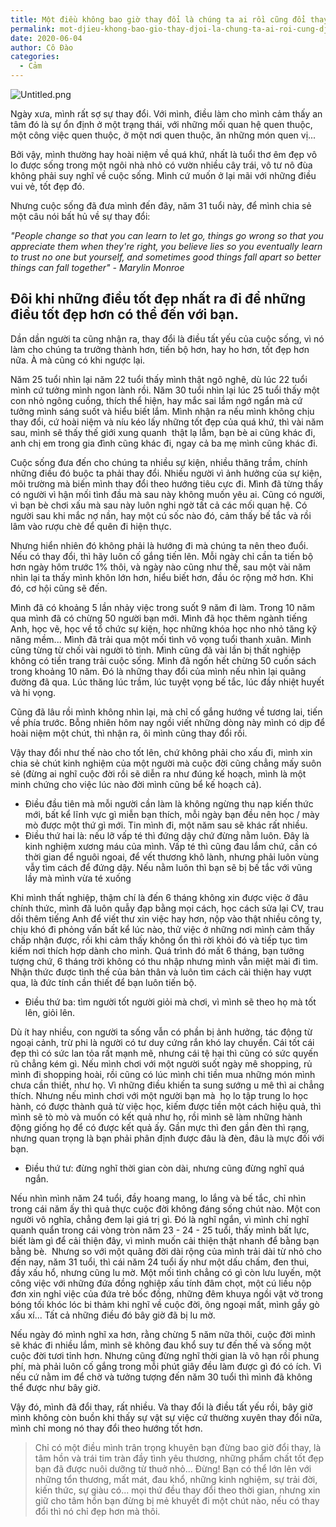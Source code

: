 ```yaml
---
title: Một điều không bao giờ thay đổi là chúng ta ai rồi cũng đổi thay
permalink: mot-djieu-khong-bao-gio-thay-djoi-la-chung-ta-ai-roi-cung-djoi-thay/
date: 2020-06-04
author: Cô Đào
categories:
  - Cảm
---
```


![Untitled.png](/images/e29f16f5-28b0-46c1-a184-5a31b0b45206/Untitled.png)


Ngày xưa, mình rất sợ sự thay đổi. Với mình, điều làm cho mình cảm thấy an tâm đó là sự ổn định ở một trạng thái, với những mối quan hệ quen thuộc, một công việc quen thuộc, ở một nơi quen thuộc, ăn những món quen vị...


Bởi vậy, mình thường hay hoài niệm về quá khứ, nhất là tuổi thơ êm đẹp vô lo được sống trong một ngôi nhà nhỏ có vườn nhiều cây trái, vô tư nô đùa không phải suy nghĩ về cuộc sống. Mình cứ muốn ở lại mãi với những điều vui vẻ, tốt đẹp đó.


Nhưng cuộc sống đã đưa mình đến đây, năm 31 tuổi này, để mình chia sẻ một câu nói bất hủ về sự thay đổi:


_"People change so that you can learn to let go, things go wrong so that you appreciate them when they're right, you believe lies so you eventually learn to trust no one but yourself, and sometimes good things fall apart so better things can fall together" - Marylin Monroe_


## **Đôi khi những điều tốt đẹp nhất ra đi để những điều tốt đẹp hơn có thể đến với bạn.**


Dần dần người ta cũng nhận ra, thay đổi là điều tất yếu của cuộc sống, vì nó làm cho chúng ta trưởng thành hơn, tiến bộ hơn, hay ho hơn, tốt đẹp hơn nữa. À mà cũng có khi ngược lại.


Năm 25 tuổi nhìn lại năm 22 tuổi thấy mình thật ngô nghê, dù lúc 22 tuổi mình cứ tưởng mình ngon lành rồi. Năm 30 tuổi nhìn lại lúc 25 tuổi thấy một con nhỏ ngông cuồng, thích thể hiện, hay mắc sai lầm ngớ ngẩn mà cứ tưởng mình sáng suốt và hiểu biết lắm. Mình nhận ra nếu mình không chịu thay đổi, cứ hoài niệm và níu kéo lấy những tốt đẹp của quá khứ, thì vài năm sau, mình sẽ thấy thế giới xung quanh  thật lạ lẫm, bạn bè ai cũng khác đi, anh chị em trong gia đình cũng khác đi, ngay cả ba mẹ mình cũng khác đi.


Cuộc sống đưa đến cho chúng ta nhiều sự kiện, nhiều thăng trầm, chính những điều đó buộc ta phải thay đổi. Nhiều người vì ảnh hưởng của sự kiện, môi trường mà biến mình thay đổi theo hướng tiêu cực đi. Mình đã từng thấy có người vì hận mối tình đầu mà sau này không muốn yêu ai. Cũng có người, vì bạn bè chơi xấu mà sau này luôn nghi ngờ tất cả các mối quan hệ. Có người sau khi mắc nợ nần, hay một cú sốc nào đó, cảm thấy bế tắc và rồi lâm vào rượu chè để quên đi hiện thực.


Nhưng hiển nhiên đó không phải là hướng đi mà chúng ta nên theo đuổi. Nếu có thay đổi, thì hãy luôn cố gắng tiến lên. Mỗi ngày chỉ cần ta tiến bộ hơn ngày hôm trước 1% thôi, và ngày nào cũng như thế, sau một vài năm nhìn lại ta thấy mình khôn lớn hơn, hiểu biết hơn, đầu óc rộng mở hơn. Khi đó, cơ hội cũng sẽ đến.


Mình đã có khoảng 5 lần nhảy việc trong suốt 9 năm đi làm. Trong 10 năm qua mình đã có chừng 50 người bạn mới. Mình đã học thêm ngành tiếng Anh, học vẽ, học về tổ chức sự kiện, học những khóa học nho nhỏ tăng kỹ năng mềm... Mình đã trải qua một mối tình vô vọng tuổi thanh xuân. Mình cũng từng từ chối vài người tỏ tình. Mình cũng đã vài lần bị thất nghiệp không có tiền trang trải cuộc sống. Mình đã ngốn hết chừng 50 cuốn sách trong khoảng 10 năm. Đó là những thay đổi của mình nếu nhìn lại quãng đường đã qua. Lúc thăng lúc trầm, lúc tuyệt vọng bế tắc, lúc đầy nhiệt huyết và hi vọng.


Cũng đã lâu rồi mình không nhìn lại, mà chỉ cố gắng hướng về tương lai, tiến về phía trước. Bỗng nhiên hôm nay ngồi viết những dòng này mình có dịp để hoài niệm một chút, thì nhận ra, ôi mình cũng thay đổi rồi.


Vậy thay đổi như thế nào cho tốt lên, chứ không phải cho xấu đi, mình xin chia sẻ chút kinh nghiệm của một người mà cuộc đời cũng chẳng mấy suôn sẻ (đừng ai nghĩ cuộc đời rồi sẽ diễn ra như đúng kế hoạch, mình là một minh chứng cho việc lúc nào đời mình cũng bể kế hoạch cả).

- Điều đầu tiên mà mỗi người cần làm là không ngừng thu nạp kiến thức mới, bất kể lĩnh vực gì miễn bạn thích, mỗi ngày bạn đều nên học / mày mò được một thứ gì mới. Tin mình đi, một năm sau sẽ khác rất nhiều.
- Điều thứ hai là: nếu lỡ vấp té thì đứng dậy chứ đừng nằm luôn. Đây là kinh nghiệm xương máu của mình. Vấp té thì cũng đau lắm chứ, cần có thời gian để nguôi ngoai, để vết thương khô lành, nhưng phải luôn vùng vẫy tìm cách để đứng dậy. Nếu nằm luôn thì bạn sẽ bị bế tắc với vũng lầy mà mình vừa té xuống

Khi mình thất nghiệp, thậm chí là đến 6 tháng không xin được việc ở đâu chính thức, mình đã luôn quẫy đạp bằng mọi cách, học cách sửa lại CV, trau dồi thêm tiếng Anh để viết thư xin việc hay hơn, nộp vào thật nhiều công ty, chịu khó đi phỏng vấn bất kể lúc nào, thử việc ở những nơi mình cảm thấy chấp nhận được, rồi khi cảm thấy không ổn thì rời khỏi đó và tiếp tục tìm kiếm nơi thích hợp dành cho mình. Quá trình đó mất 6 tháng, bạn tưởng tượng chứ, 6 tháng trời không có thu nhập nhưng mình vẫn miệt mài đi tìm. Nhận thức được tình thế của bản thân và luôn tìm cách cải thiện hay vượt qua, là đức tính cần thiết để bạn luôn tiến bộ.

- Điều thứ ba: tìm người tốt người giỏi mà chơi, vì mình sẽ theo họ mà tốt lên, giỏi lên.

Dù ít hay nhiều, con người ta sống vẫn có phần bị ảnh hưởng, tác động từ ngoại cảnh, trừ phi là người có tư duy cứng rắn khó lay chuyển. Cái tốt cái đẹp thì có sức lan tỏa rất mạnh mẽ, nhưng cái tệ hại thì cũng có sức quyến rũ chẳng kém gì. Nếu mình chơi với một người suốt ngày mê shopping, rủ mình đi shopping hoài, rồi cũng có lúc mình chi tiền mua những món mình chưa cần thiết, như họ. Vì những điều khiến ta sung sướng u mê thì ai chẳng thích. Nhưng nếu mình chơi với một người bạn mà  họ lo tập trung lo học hành, có được thành quả từ việc học, kiếm được tiền một cách hiệu quả, thì mình sẽ tò mò và muốn có kết quả như họ, rồi mình sẽ làm những hành động giống họ để có được kết quả ấy. Gần mực thì đen gần đèn thì rạng, nhưng quan trọng là bạn phải phân định được đâu là đèn, đâu là mực đối với bạn.

- Điều thứ tư: đừng nghĩ thời gian còn dài, nhưng cũng đừng nghĩ quá ngắn.

Nếu nhìn mình năm 24 tuổi, đầy hoang mang, lo lắng và bế tắc, chỉ nhìn trong cái năm ấy thì quả thực cuộc đời không đáng sống chút nào. Một con người vô nghĩa, chẳng đem lại giá trị gì. Đó là nghĩ ngắn, vì mình chỉ nghĩ quanh quẩn trong cái vòng tròn năm 23 - 24 - 25 tuổi, thấy mình bất lực, biết làm gì để cải thiện đây, vì mình muốn cải thiện thật nhanh để bằng bạn bằng bè.  Nhưng so với một quãng đời dài rộng của mình trải dài từ nhỏ cho đến nay, năm 31 tuổi, thì cái năm 24 tuổi ấy như một dấu chấm, đen thui, đầy xấu hổ, nhưng cũng lu mờ. Một mối tình chẳng có gì còn lưu luyến, một công việc với những đứa đồng nghiệp xấu tính đâm chọt, một cú liều nộp đơn xin nghỉ việc của đứa trẻ bốc đồng, những đêm khuya ngồi vật vờ trong bóng tối khóc lóc bi thảm khi nghĩ về cuộc đời, ông ngoại mất, mình gầy gò xấu xí... Tất cả những điều đó bây giờ đã bị lu mờ.


Nếu ngày đó mình nghĩ xa hơn, rằng chừng 5 năm nữa thôi, cuộc đời mình sẽ khác đi nhiều lắm, mình sẽ không đau khổ suy tư đến thế và sống một cuộc đời tươi tỉnh hơn. Nhưng cũng đừng nghĩ thời gian là vô hạn rồi phung phí, mà phải luôn cố gắng trong mỗi phút giây đều làm được gì đó có ích. Vì nếu cứ nằm im để chờ và tưởng tượng đến năm 30 tuổi thì mình đã không thể được như bây giờ.


Vậy đó, mình đã đổi thay, rất nhiều. Và thay đổi là điều tất yếu rồi, bây giờ mình không còn buồn khi thấy sự vật sự việc cứ thường xuyên thay đổi nữa, mình chỉ mong nó thay đổi theo hướng tốt hơn.


> Chỉ có một điều mình trân trọng khuyên bạn đừng bao giờ đổi thay, là tâm hồn và trái tim tràn đầy tình yêu thương, những phẩm chất tốt đẹp bạn đã được nuôi dưỡng từ thuở nhỏ... Đừng! Bạn có thể lớn lên với những tổn thương, mất mát, đau khổ, những kinh nghiệm, sự trải đời, kiến thức, sự giàu có... mọi thứ đều thay đổi theo thời gian, nhưng xin giữ cho tâm hồn bạn đừng bị mẻ khuyết đi một chút nào, nếu có thay đổi thì nó chỉ đẹp hơn mà thôi.

